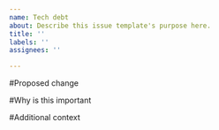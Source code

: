 ```yaml
---
name: Tech debt
about: Describe this issue template's purpose here.
title: ''
labels: ''
assignees: ''

---
```


#Proposed change

#Why is this important 

#Additional context
